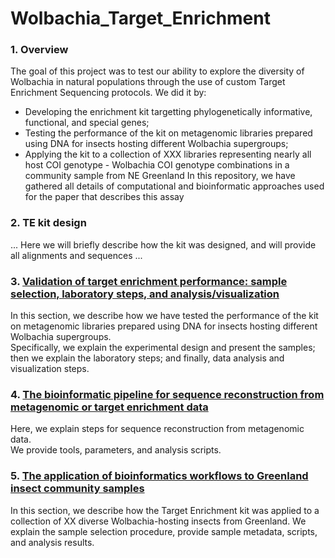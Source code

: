 # Wolbachia_Target_Enrichment

### 1. Overview
The goal of this project was to test our ability to explore the diversity of Wolbachia in natural populations through the use of custom Target Enrichment Sequencing protocols.
We did it by:  
   * Developing the enrichment kit targetting phylogenetically informative, functional, and special genes;
   * Testing the performance of the kit on metagenomic libraries prepared using DNA for insects hosting different Wolbachia supergroups;
   * Applying the kit to a collection of XXX libraries representing nearly all host COI genotype - Wolbachia COI genotype combinations in a community sample from NE Greenland
In this repository, we have gathered all details of computational and bioinformatic approaches used for the paper that describes this assay  
  
### 2. TE kit design  
... Here we will briefly describe how the kit was designed, and will provide all alignments and sequences ...  
  
  
### 3. [Validation of target enrichment performance: sample selection, laboratory steps, and analysis/visualization](validation/Performance_assessment_validation.md)
In this section, we describe how we have tested the performance of the kit on metagenomic libraries prepared using DNA for insects hosting different Wolbachia supergroups.   
Specifically, we explain the experimental design and present the samples; then we explain the laboratory steps; and finally, data analysis and visualization steps.

### 4. [The bioinformatic pipeline for sequence reconstruction from metagenomic or target enrichment data](bioinformatics/Sequence_reconstruction_pipeline.md)
Here, we explain steps for sequence reconstruction from metagenomic data.  
We provide tools, parameters, and analysis scripts.

### 5. [The application of bioinformatics workflows to Greenland insect community samples](Greenland_insects/Greenland_insect_processing.md)
In this section, we describe how the Target Enrichment kit was applied to a collection of XX diverse Wolbachia-hosting insects from Greenland.
We explain the sample selection procedure, provide sample metadata, scripts, and analysis results.


